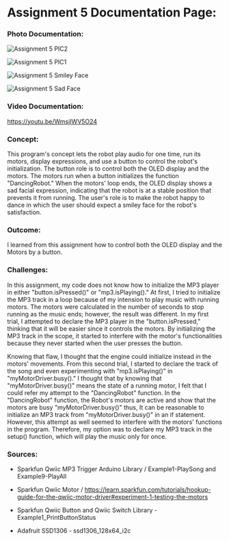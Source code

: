 # Assignment 5 Documentation Page:

### Photo Documentation:

![Assignment 5 PIC2](https://user-images.githubusercontent.com/60816393/95710350-8957c300-0c71-11eb-85f7-4e0358ea492b.jpeg)

![Assignment 5 PIC1](https://user-images.githubusercontent.com/60816393/95710354-8a88f000-0c71-11eb-8589-56e024798164.jpeg)

![Assignment 5 Smiley Face](https://user-images.githubusercontent.com/60816393/95710358-8c52b380-0c71-11eb-9ad8-4263d17ee1c6.jpeg)

![Assignment 5 Sad Face](https://user-images.githubusercontent.com/60816393/95710361-8e1c7700-0c71-11eb-995e-3b060210045f.jpeg)

### Video Documentation:

https://youtu.be/WmsjIWV5O24

### Concept:

This program's concept lets the robot play audio for one time, run its motors, display expressions, and use a button to control the robot's initialization. The button role is to control both the OLED display and the motors. The motors run when a button initializes the function "DancingRobot." When the motors' loop ends, the OLED display shows a sad facial expression, indicating that the robot is at a stable position that prevents it from running. The user's role is to make the robot happy to dance in which the user should expect a smiley face for the robot's satisfaction.            

### Outcome:

I learned from this assignment how to control both the OLED display and the Motors by a button.

### Challenges:

In this assignment, my code does not know how to initialize the MP3 player in either "button.isPressed()" or "mp3.isPlaying()." At first, I tried to initialize the MP3 track in a loop because of my intension to play music with running motors. The motors were calculated in the number of seconds to stop running as the music ends; however, the result was different. In my first trial, I attempted to declare the MP3 player in the "button.isPressed," thinking that it will be easier since it controls the motors. By initializing the MP3 track in the scope, it started to interfere with the motor's functionalities because they never started when the user presses the button.

Knowing that flaw, I thought that the engine could initialize instead in the motors' movements. From this second trial, I started to declare the track of the song and even experimenting with "mp3.isPlaying()" in "myMotorDriver.busy()." I thought that by knowing that "myMotorDriver.busy()" means the state of a running motor, I felt that I could refer my attempt to the "DancingRobot" function. In the "DancingRobot" function, the Robot's motors are active and show that the motors are busy "myMotorDriver.busy()" thus, It can be reasonable to initialize an MP3 track from "myMotorDriver.busy()" in an if statement. However, this attempt as well seemed to interfere with the motors' functions in the program. Therefore, my option was to declare my MP3 track in the setup() function, which will play the music only for once.

### Sources:

- Sparkfun Qwiic MP3 Trigger Arduino Library / Example1-PlaySong and Example9-PlayAll

- Sparkfun Qwiic Motor / https://learn.sparkfun.com/tutorials/hookup-guide-for-the-qwiic-motor-driver#experiment-1-testing-the-motors

- Sparkfun Qwiic Button and Qwiic Switch Library - Example1_PrintButtonStatus

- Adafruit SSD1306 - ssd1306_128x64_i2c
